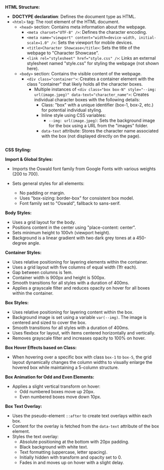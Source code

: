 **HTML Structure:**

-    **DOCTYPE declaration**: Defines the document type as HTML.
-    `<html>` tag: The root element of the HTML document.
     -    `<head>` section: Contains meta information about the webpage.
          -    `<meta charset="UTF-8" />`: Defines the character encoding.
          -    `<meta name="viewport" content="width=device-width, initial-scale=1.0" />`: Sets the viewport for mobile devices.
          -    `<title>Character Showcase</title>`: Sets the title of the webpage to "Character Showcase".
          -    `<link rel="stylesheet" href="style.css" />`: Links an external stylesheet named "style.css" for styling the webpage (not shown here).
     -    `<body>` section: Contains the visible content of the webpage.
          -    `<div class="container">`: Creates a container element with the class "container" that likely holds all the character boxes.
               -    Multiple instances of `<div class="box box-N" style="--img: url(image.jpeg)" data-text="character_name">`: Creates individual character boxes with the following details:
                    -    Class: "box" with a unique identifier (box-1, box-2, etc.) for potential individual styling.
                    -    Inline style using CSS variables:
                         -    `--img: url(image.jpeg)`: Sets the background image for the box using a URL from the "images" folder.
                    -    `data-text` attribute: Stores the character name associated with the box (not displayed directly on the page).

```

```

**CSS Styling:**

**Import & Global Styles:**

-    Imports the Oswald font family from Google Fonts with various weights (200 to 700).

-    Sets general styles for all elements:
     -    No padding or margin.
     -    Uses "box-sizing: border-box" for consistent box model.
     -    Font family set to "Oswald", fallback to sans-serif.

**Body Styles:**

-    Uses a grid layout for the body.
-    Positions content in the center using "place-content: center".
-    Sets minimum height to 100vh (viewport height).
-    Background is a linear gradient with two dark grey tones at a 450-degree angle.

**Container Styles:**

-    Uses relative positioning for layering elements within the container.
-    Uses a grid layout with five columns of equal width (1fr each).
-    Gap between columns is 1em.
-    Container width is 900px and height is 500px.
-    Smooth transitions for all styles with a duration of 400ms.
-    Applies a grayscale filter and reduces opacity on hover for all boxes within the container.

**Box Styles:**

-    Uses relative positioning for layering content within the box.
-    Background image is set using a variable `var(--img)`. The image is centered and sized to cover the box.
-    Smooth transitions for all styles with a duration of 400ms.
-    Uses flexbox for layout, with items centered horizontally and vertically.
-    Removes grayscale filter and increases opacity to 100% on hover.

**Box Hover Effects based on Class:**

-    When hovering over a specific box with class `box-1` to `box-5`, the grid layout dynamically changes the column widths to visually enlarge the hovered box while maintaining a 5-column structure.

**Box Animation for Odd and Even Elements:**

-    Applies a slight vertical transform on hover:
     -    Odd numbered boxes move up 20px.
     -    Even numbered boxes move down 10px.

**Box Text Overlay:**

-    Uses the pseudo-element `::after` to create text overlays within each box.
-    Content for the overlay is fetched from the `data-text` attribute of the box element.
-    Styles the text overlay:
     -    Absolute positioning at the bottom with 20px padding.
     -    Black background with white text.
     -    Text formatting (uppercase, letter spacing).
     -    Initially hidden with transform and opacity set to 0.
     -    Fades in and moves up on hover with a slight delay.
